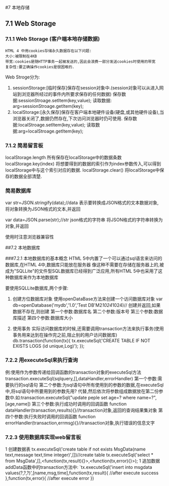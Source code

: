 #7 本地存储

## 7.1 Web Storage

### 7.1.1 Web Storage (客户端本地存储数据)

 	HTML 4 中用cookies存储永久数据存在以下问题:
	大小:被限制在4KB
	带宽:cookies是随HTTP事务一起被发送的,因此会浪费一部分发送cookies时使用的带宽
	复杂性:要正确操作cookies是很困难的.

Web Stroge分为:
1.	sessionStorage:[临时保存]保存在session对象中.(session对象可以从进入网站到浏览器所经过的事件内所要求保存的任何数据)
	保存数据:sessionStroage.setItem(key,value);
	读取数据: arg=sessionStroage.getItem(key);
2.	localStorage:[永久保存]保存在客户端本地硬件设备(硬盘,或其他硬件设备),当浏览器关闭了,数据仍然存在,下次访问浏览器时仍可使用.
	保存数据:localStroage.setItem(key,value);
	读取数据:arg=localStroage.getItem(key);

### 7.1.2 简易留言板
localStorage.length 所有保存在localStorage中的数据条数
localStorage.key(index) 将想要得到的数据的索引作为index参数传入,可以得到localStorage中与这个索引对应的数据.
localStorage.clear()  将localStorage中保存的数据全部清楚.

### 简易数据库
var str=JSON.stringify(data);//data 表示要转换成JSON格式的文本数据对象,
将对象转换为JSON格式的文本,并返回

var data=JSON.parse(str);//str json格式的字符串
将JSON格式的字符串转换为对象,并返回

使用时注意浏览器兼容性


##7.2 本地数据库

###7.2.1 本地数据库的基本概念
HTML 5中内置了一个可以通过sql语言来访问的数据库,在HTML 4中,数据库只能放在服务器
像这种不需要在存储在服务器上的,被成为"SQLLite"的文件型SQL数据库已经得到广泛应用,所有HTML 5中也采用了这种数据库来作为本地数据库

要使用SQLLite数据库,两个步骤:
1.	创建方位数据库对象
	使用openDataBase方法来创建一个访问数据库对象
	var db=openDatabase('mydb','1.0','Test DB'M2*1024*1024)// 创建并返回,如果数据不存在,则创建
	第一个参数:数据库名
	第二个参数:版本号
	第三个参数:数据库描述
	第四个参数:数据库大小

	
2.	使用事务
	实际访问数据库的时候,还需要调用transaction方法来执行事务(使用事务用来达到在操作完之前,阻止别的用户访问数据库)
	db.transaction(function(tx){
		tx.executeSql('CREATE TABLE IF NOT EXISTS LOGS (id unique,Log)');
	});

### 7.2.2 用executeSql来执行查询
例:使用作为参数传递给回调函数的transaction对象的executeSql方法
transaction.executeSql(sqlquery,[],dataHandler,errorHandler)
	第一个参数:需要执行的sql语句
	第二个参数:为sql语句中所有使用到的参数的数据,在executeSql中,将sql语句中所要用到的参数先用? 代替,然后依次将参数组成数据放在第二份参数中.如:transaction.executeSql("update peple set age=? where name=?",[age,name])
	第三个参数:执行成功时调用的回调函数  function dataHandler(transaction,results){}//transaction对象,返回的查询结果集对象
	第四个参数:执行失败时调用的回调函数	 function errorHandler(transaction,errmsg){}//transaction对象,执行错误的信息文字	

### 7.2.3 使用数据库实现web留言板
1  	创建数据表
	tx.executeSql('create table if not exists MsgData(name text,message text,time integer)',[])//create table
	tx.executeSql('select * from MsgData',[],<function(tx,result){}>,<function(tx,error){}>);
1	追加数据
	addData函数中的transaction方法中:
	`tx.executeSql('insert into msgdata values(?,?,?)',[name,msg,time],function(tx,result){
		//after execute success
	},function(tx,error){
		//after execute error
		})